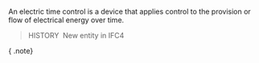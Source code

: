 An electric time control is a device that applies control to the provision or flow of electrical energy over time.

> HISTORY&nbsp; New entity in IFC4

{ .note}
>
